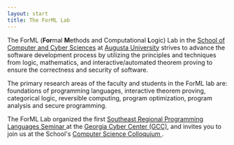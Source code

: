 ```yaml
---
layout: start
title: The ForML Lab
---
```


The ForML (**For**mal **M**ethods and Computational **L**ogic) Lab in
the [School of Computer and Cyber
Sciences](https://www.augusta.edu/ccs/) at [Augusta
University](https://www.augusta.edu/) strives to advance the software
development process by utilizing the principles and techniques from
logic, mathematics, and interactive/automated theorem proving to
ensure the correctness and security of software.

The primary research areas of the faculty and students in the ForML
lab are: foundations of programming languages, interactive theorem
proving, categorical logic, reversible computing, program optimization, 
program analysis and secure programming.

The ForML Lab organized the first [Southeast Regional Programming Languages Seminar
](https://the-au-forml-lab.github.io/SERPL2019/) at the [Georgia Cyber Center
(GCC)](https://cybercenter.georgia.gov/), and invites you to join us at the School's
[Computer Science Colloquium ](https://the-au-forml-lab.github.io/colloquium.html).


<!--
the new home of the [Augusta
University School of Computer and Cyber
Sciences](https://www.augusta.edu/ccs), in Augusta, Georgia, USA.
-->
